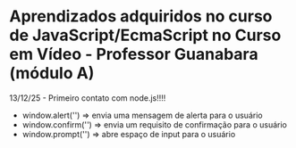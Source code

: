 # Aprendizados adquiridos no curso de JavaScript/EcmaScript no Curso em Vídeo - Professor Guanabara (módulo A)

13/12/25 - Primeiro contato com node.js!!!!

- window.alert('') => envia uma mensagem de alerta para o usuário
- window.confirm('') => envia um requisito de confirmação para o usuário
- window.prompt('') => abre espaço de input para o usuário 